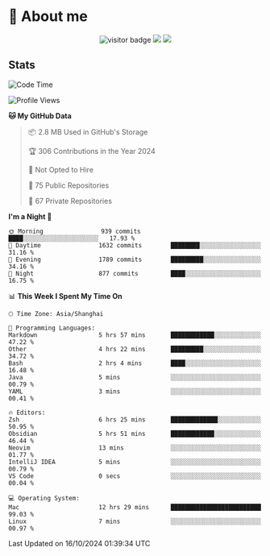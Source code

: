 <!-- ![](https://youpai.roccoshi.top/img/20200804214216.png) -->

# 🧐 About me
 
<p align="center">
<img src="https://visitor-badge.laobi.icu/badge?page_id=Lincest.Lincest&title=hits" alt="visitor badge"/>
<a href="mailto:imroccoshi@gmail.com"><img src="https://img.shields.io/badge/gmail-imroccoshi%40gmail.com-red"></a>
<a href="https://blog.roccoshi.top"><img src="https://img.shields.io/badge/blog-roccoshi-green"></a>
</p>

## Stats

<!--START_SECTION:waka-->
![Code Time](http://img.shields.io/badge/Code%20Time-1%2C552%20hrs%209%20mins-blue)

![Profile Views](http://img.shields.io/badge/Profile%20Views-1-blue)

**🐱 My GitHub Data** 

> 📦 2.8 MB Used in GitHub's Storage 
 > 
> 🏆 306 Contributions in the Year 2024
 > 
> 🚫 Not Opted to Hire
 > 
> 📜 75 Public Repositories 
 > 
> 🔑 67 Private Repositories 
 > 
**I'm a Night 🦉** 

```text
🌞 Morning                939 commits         ████░░░░░░░░░░░░░░░░░░░░░   17.93 % 
🌆 Daytime                1632 commits        ████████░░░░░░░░░░░░░░░░░   31.16 % 
🌃 Evening                1789 commits        █████████░░░░░░░░░░░░░░░░   34.16 % 
🌙 Night                  877 commits         ████░░░░░░░░░░░░░░░░░░░░░   16.75 % 
```


📊 **This Week I Spent My Time On** 

```text
🕑︎ Time Zone: Asia/Shanghai

💬 Programming Languages: 
Markdown                 5 hrs 57 mins       ████████████░░░░░░░░░░░░░   47.22 % 
Other                    4 hrs 22 mins       █████████░░░░░░░░░░░░░░░░   34.72 % 
Bash                     2 hrs 4 mins        ████░░░░░░░░░░░░░░░░░░░░░   16.48 % 
Java                     5 mins              ░░░░░░░░░░░░░░░░░░░░░░░░░   00.79 % 
YAML                     3 mins              ░░░░░░░░░░░░░░░░░░░░░░░░░   00.41 % 

🔥 Editors: 
Zsh                      6 hrs 25 mins       █████████████░░░░░░░░░░░░   50.95 % 
Obsidian                 5 hrs 51 mins       ████████████░░░░░░░░░░░░░   46.44 % 
Neovim                   13 mins             ░░░░░░░░░░░░░░░░░░░░░░░░░   01.77 % 
IntelliJ IDEA            5 mins              ░░░░░░░░░░░░░░░░░░░░░░░░░   00.79 % 
VS Code                  0 secs              ░░░░░░░░░░░░░░░░░░░░░░░░░   00.04 % 

💻 Operating System: 
Mac                      12 hrs 29 mins      █████████████████████████   99.03 % 
Linux                    7 mins              ░░░░░░░░░░░░░░░░░░░░░░░░░   00.97 % 
```


 Last Updated on 16/10/2024 01:39:34 UTC
<!--END_SECTION:waka-->


